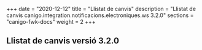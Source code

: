 +++
date        = "2020-12-12"
title       = "Llistat de canvis"
description = "Llistat de canvis canigo.integration.notificacions.electroniques.ws 3.2.0"
sections    = "canigo-fwk-docs"
weight		= 2
+++

## Llistat de canvis versió 3.2.0

